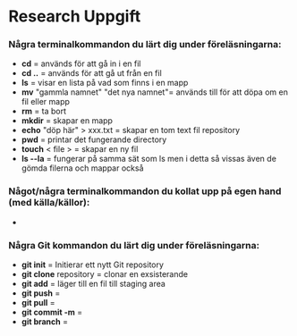 # Research Uppgift

### Några terminalkommandon du lärt dig under föreläsningarna:
 
* **cd** = används för att gå in i en fil 
* **cd ..**  = används för att gå ut från en fil
* **ls** = visar en lista på vad som finns i en mapp
* **mv** "gammla namnet" "det nya namnet"= används till för att döpa om en fil eller mapp
* **rm** = ta bort
* **mkdir** = skapar en mapp
* **echo** "döp här" > xxx.txt = skapar en tom text fil
repository
* **pwd** = printar det fungerande directory
* **touch** < file > = skapar en ny fil
* **ls --la** = fungerar på samma sät som ls men i detta så vissas även de gömda filerna och mappar också


### Något/några terminalkommandon du kollat upp på egen hand (med källa/källor):

* 

### Några Git kommandon du lärt dig under föreläsningarna:

* **git init**  = Initierar ett nytt Git repository
* **git clone** repository = clonar en exsisterande 
* **git add** = läger till en fil till staging area
* **git push** = 
* **git pull** =
* **git commit -m** =
* **git branch** =
